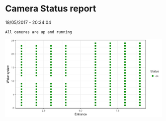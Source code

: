Camera Status report
================
18/05/2017 - 20:34:04

    All cameras are up and running

![](camreport_files/figure-markdown_github/unnamed-chunk-2-1.png)

